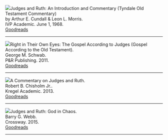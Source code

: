 <img src="/images/commentary-totc-judges-ruth-cundall-morris.jpg">Judges and Ruth: An Introduction and Commentary (Tyndale Old Testament Commentary)  
by Arthur E. Cundall & Leon L. Morris.  
IVP Academic. June 1, 1968.  
[Goodreads](https://www.goodreads.com/book/show/5128427-judges-and-ruth)

<hr style="clear:both;">

<img src="/images/commentary-judges-schwab.jpg">Right in Their Own Eyes: The Gospel According to Judges (Gospel According to the Old Testament).  
George M. Schwab.  
P&R Publishing. 2011.  
[Goodreads](https://www.goodreads.com/book/show/13397290-right-in-their-own-eyes?from_search=true&from_srp=true&qid=kHXIlsLIz0&rank=1)

<hr style="clear:both;">

<img src="/images/commentary-judges-ruth-chisholm.jpg">A Commentary on Judges and Ruth.  
Robert B. Chisholm Jr..  
Kregel Academic. 2013.  
[Goodreads](https://www.goodreads.com/book/show/16692336-a-commentary-on-judges-and-ruth)

<hr style="clear:both;">

<img src="/images/commentary-judges-ruth-webb.jpg">Judges and Ruth: God in Chaos.  
Barry G. Webb.  
Crossway. 2015.  
[Goodreads](https://www.goodreads.com/book/show/23531554-judges-and-ruth?from_search=true&from_srp=true&qid=t5D46PhcYO&rank=1)

<hr style="clear:both;">
